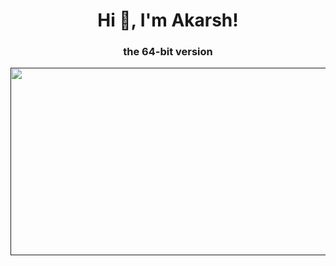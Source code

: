 <h1 align="center">Hi 👋, I'm Akarsh!</h1>
<h3 align="center">the 64-bit version</h3>
<a href="">
<img
  src="https://render.gitanimals.org/farms/Akarsh-x64"
  width="600"
  height="300"
  align="center"
/>
</a>
